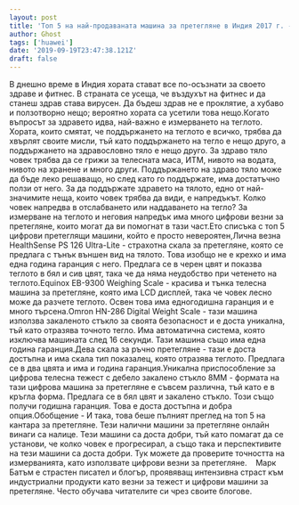 ```yaml
---
layout: post
title: 'Топ 5 на най-продаваната машина за претегляне в Индия 2017 г. - Преглед на най-добрите покупки'
author: Ghost
tags: ['huawei']
date: '2019-09-19T23:47:38.121Z'
draft: false
---
```


В днешно време в Индия хората стават все по-осъзнати за своето здраве и фитнес. В страната се усеща, че въздухът на фитнес и да станеш здрав става вирусен. Да бъдеш здрав не е проклятие, а хубаво и ползотворно нещо; вероятно хората са усетили това нещо.Когато въпросът за здравето идва, най-важно е измерването на теглото. Хората, които смятат, че поддържането на теглото е всичко, трябва да хвърлят своите мисли, тъй като поддържането на тегло е нещо друго, а поддържането на здравословно тяло е нещо друго. За здраво тяло човек трябва да се грижи за телесната маса, ИТМ, нивото на водата, нивото на хранене и много други. Поддържането на здраво тяло може да бъде леко решаващо, но след като го поддържате, има достатъчно ползи от него. За да поддържате здравето на тялото, едно от най-значимите неща, които човек трябва да види, е напредъкът. Колко човек напредва в отслабването или наддаването на тегло? За измерване на теглото и неговия напредък има много цифрови везни за претегляне, които могат да ви помогнат в тази част.Ето списъка с топ 5 цифрови претеглящи машини, който е просто невероятен,Лична везна HealthSense PS 126 Ultra-Lite - страхотна скала за претегляне, която се предлага с тънък външен вид на тялото. Това изобщо не е крехко и има една година гаранция с него. Предлага се в черен цвят и показва теглото в бял и сив цвят, така че да няма неудобство при четенето на теглото.Equinox EB-9300 Weighing Scale - красива и тънка телесна машина за претегляне, която има LCD дисплей, така че човек лесно може да разчете теглото. Освен това има едногодишна гаранция и е много търсена.Omron HN-286 Digital Weight Scale - тази машина използва закаленото стъкло за своята безопасност и е доста уникална, тъй като отразява точното тегло. Има автоматична система, която изключва машината след 16 секунди. Тази машина също има една година гаранция.Дева скала за ръчно претегляне - тази е доста достъпна и има скала тип показалец, която отразява теглото. Предлага се в два цвята и има и година гаранция.Уникална приспособление за цифрова телесна тежест с дебело закалено стъкло 8MM - формата на тази цифрова машина за претегляне е съвсем различна, тъй като е в кръгла форма. Предлага се в бял цвят и закалено стъкло. Този също получи годишна гаранция. Това е доста достъпна и добра опция.Обобщение - И така, това беше пълният преглед на топ 5 на кантара за претегляне. Тези налични машини за претегляне онлайн винаги са налице. Тези машини са доста добри, тъй като помагат да се установи, че колко човек е прогресирал, а също така и перспективите на тези машини са доста добри. Тук можете да проверите точността на измерванията, като използвате цифрови везни за претегляне.    Марк Батъм е страстен писател и блогър, проявяващ интензивна страст към индустриални продукти като везни за тежест и цифрови машини за претегляне. Често обучава читателите си чрез своите блогове.
